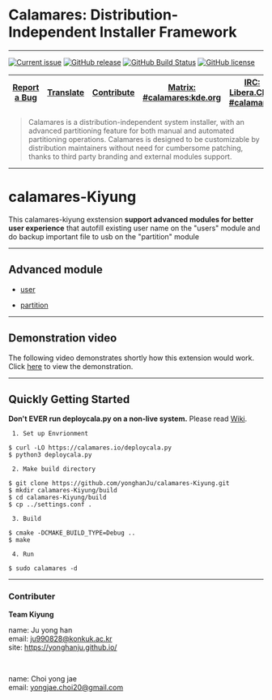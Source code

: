 <!-- SPDX-FileCopyrightText: no
     SPDX-License-Identifier: CC0-1.0
-->

# Calamares: Distribution-Independent Installer Framework
---------

[![Current issue](https://img.shields.io/badge/issue-in_progress-FE9B48)](https://github.com/calamares/calamares/labels/hacking%3A%20in-progress)
[![GitHub release](https://img.shields.io/github/release/calamares/calamares.svg)](https://github.com/calamares/calamares/releases)
[![GitHub Build Status](https://img.shields.io/github/workflow/status/calamares/calamares/ci?label=GH%20build)](https://github.com/calamares/calamares/actions?query=workflow%3Aci)
[![GitHub license](https://img.shields.io/github/license/calamares/calamares.svg)](https://github.com/calamares/calamares/blob/calamares/LICENSE)


| [Report a Bug](https://github.com/calamares/calamares/issues/new) | [Translate](https://www.transifex.com/projects/p/calamares/) | [Contribute](CONTRIBUTING.md) | [Matrix: #calamares:kde.org](https://webchat.kde.org/#/room/%23calamares:kde.org) | [IRC: Libera.Chat #calamares](https://kiwiirc.com/client/irc.libera.chat/#calamares) | [Wiki](https://github.com/calamares/calamares/wiki) |
|:--:|:--:|:--:|:--:|:--:|:--:|


> Calamares is a distribution-independent system installer, with an advanced partitioning
> feature for both manual and automated partitioning operations. Calamares is designed to
> be customizable by distribution maintainers without need for cumbersome patching,
> thanks to third party branding and external modules support.

---
# calamares-Kiyung

This calamares-kiyung exstension __support advanced modules for better user experience__ that autofill existing user name on the "users" module and do backup important file to usb on the "partition" module


---

## Advanced module

 - [user](https://github.com/yonghanJu/calamares/tree/calamares/src/modules/users/) 


 - [partition](https://github.com/yonghanJu/calamares/tree/calamares/src/modules/partiton/) 

---

## Demonstration video

The following video demonstrates shortly how this extension would work.    
Click [here](https://www.youtube.com/watch?v=Ye19DK44Wdc) to view the demonstration.
    
---

## Quickly Getting Started

**Don't EVER run deploycala.py on a non-live system.** 
Please read [Wiki](https://github.com/calamares/calamares/wiki/Develop-Guide#build).

     1. Set up Envrionment
     
```
$ curl -LO https://calamares.io/deploycala.py
$ python3 deploycala.py
```

     2. Make build directory
     
```
$ git clone https://github.com/yonghanJu/calamares-Kiyung.git
$ mkdir calamares-Kiyung/build
$ cd calamares-Kiyung/build
$ cp ../settings.conf .
```

     3. Build
     
```
$ cmake -DCMAKE_BUILD_TYPE=Debug ..
$ make
```

     4. Run
     
```
$ sudo calamares -d
```

---

### Contributer

**Team Kiyung**

name: Ju yong han <br>
email: ju990828@konkuk.ac.kr <br>
site: https://yonghanju.github.io/
    
 <br>
 
name: Choi yong jae <br>
email: yongjae.choi20@gmail.com
